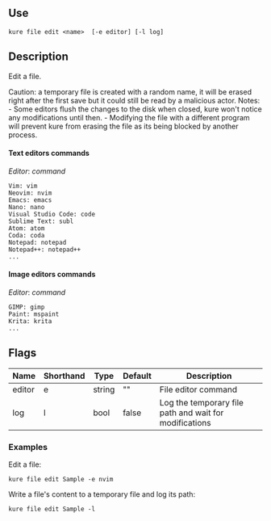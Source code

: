 ## Use

`kure file edit <name>  [-e editor] [-l log]`

## Description

Edit a file.

Caution: a temporary file is created with a random name, it will be erased right after the first save but it could still be read by a malicious actor.
Notes:
    - Some editors flush the changes to the disk when closed, kure won't notice any modifications until then.
    - Modifying the file with a different program will prevent kure from erasing the file as its being blocked by another process.

#### Text editors commands
*Editor*: *command*
```
Vim: vim
Neovim: nvim
Emacs: emacs
Nano: nano
Visual Studio Code: code
Sublime Text: subl
Atom: atom
Coda: coda
Notepad: notepad
Notepad++: notepad++
...
```

#### Image editors commands
*Editor*: *command*
```
GIMP: gimp
Paint: mspaint
Krita: krita
...
```

## Flags

|  Name     | Shorthand |     Type      |    Default    |      Description     |
|-----------|-----------|---------------|---------------|----------------------|
| editor    | e         | string        | ""            | File editor command  |
| log | l | bool | false | Log the temporary file path and wait for modifications |

### Examples

Edit a file:
```
kure file edit Sample -e nvim
```

Write a file's content to a temporary file and log its path:
```
kure file edit Sample -l
```
